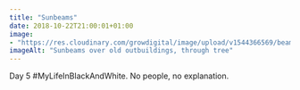 ```yaml
---
title: "Sunbeams"
date: 2018-10-22T21:00:01+01:00
image: 
- "https://res.cloudinary.com/growdigital/image/upload/v1544366569/beams-43595839650.jpg"
imageAlt: "Sunbeams over old outbuildings, through tree"
---
```


Day 5 #MyLifeInBlackAndWhite. No people, no explanation.
